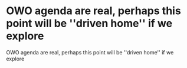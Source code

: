 # OWO agenda are real, perhaps  this  point  will  be  ''driven home''  if  we  explore

OWO agenda are real, perhaps  this  point  will  be  ''driven home''  if  we  explore